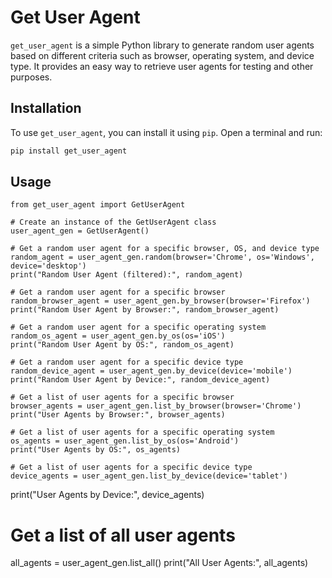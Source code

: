 # Get User Agent

`get_user_agent` is a simple Python library to generate random user agents based on different criteria such as browser, operating system, and device type. It provides an easy way to retrieve user agents for testing and other purposes.

## Installation

To use `get_user_agent`, you can install it using `pip`. Open a terminal and run:

```bash
pip install get_user_agent
```
## Usage
```
from get_user_agent import GetUserAgent

# Create an instance of the GetUserAgent class
user_agent_gen = GetUserAgent()

# Get a random user agent for a specific browser, OS, and device type
random_agent = user_agent_gen.random(browser='Chrome', os='Windows', device='desktop')
print("Random User Agent (filtered):", random_agent)

# Get a random user agent for a specific browser
random_browser_agent = user_agent_gen.by_browser(browser='Firefox')
print("Random User Agent by Browser:", random_browser_agent)

# Get a random user agent for a specific operating system
random_os_agent = user_agent_gen.by_os(os='iOS')
print("Random User Agent by OS:", random_os_agent)

# Get a random user agent for a specific device type
random_device_agent = user_agent_gen.by_device(device='mobile')
print("Random User Agent by Device:", random_device_agent)

# Get a list of user agents for a specific browser
browser_agents = user_agent_gen.list_by_browser(browser='Chrome')
print("User Agents by Browser:", browser_agents)

# Get a list of user agents for a specific operating system
os_agents = user_agent_gen.list_by_os(os='Android')
print("User Agents by OS:", os_agents)

# Get a list of user agents for a specific device type
device_agents = user_agent_gen.list_by_device(device='tablet')
```
print("User Agents by Device:", device_agents)

# Get a list of all user agents
all_agents = user_agent_gen.list_all()
print("All User Agents:", all_agents)
